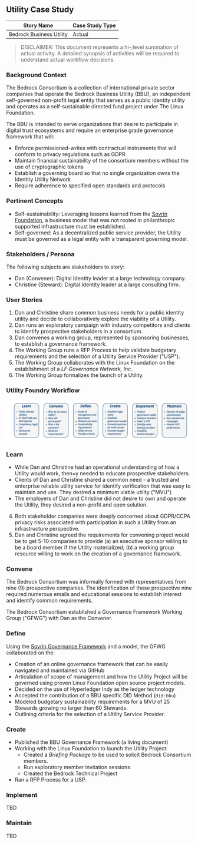 ## Utility Case Study

| Story Name | Case Study Type |
| --- | --- |
| Bedrock Business Utility | Actual|

>DISCLAIMER: This document represents a hi-;level summation of actual activity. A detailed synopsis of activities will be required to understand actual workflow decisions.

### Background Context
The Bedrock Consortium is a collection of international private sector companies that operate the Bedrock Business Utility (BBU), an independent self-governed non-profit legal entity that serves as a public identity utility and operates as a self-sustainable directed fund project under The Linux Foundation.

The BBU is intended to serve organizations that desire to participate in digital trust ecosystems and require an enterprise grade governance framework that will:

* Enforce permissioned-writes with contractual instruments that will conform to privacy regulations such as GDPR
* Maintain financial sustainability of the consortium members without the use of cryptographic tokens
* Establish a governing board so that no single organization owns the Identity Utility Network
* Require adherence to specified open standards and protocols

### Pertinent Concepts

* Self-sustainability: Leveraging lessons learned from the [Sovrin Foundation](http://sovrin.org), a business model that was not rooted in philanthropic supported infrastructure must be established.
* Self-governed: As a decentralized public service provider, the Utility must be governed as a legal entity with a transparent governing model.

### Stakeholders / Persona
The following subjects are stakeholders to story:

* Dan (Convener): Digital Identity leader at a large technology company.
* Christine (Steward): Digital Identity leader at a large consulting firm.

### User Stories
1. Dan and Christine share common business needs for a public identity utility and decide to collaboratively explore the viability of a Utility.
2. Dan runs an exploratory campaign with industry competitors and clients to identify prospective stakeholders in a consortium.
3. Dan convenes a working group, represented by sponsoring businesses, to establish a governance framework.
4. The Working Group runs a RFP Process to help validate budgetary requirements and the selection of a Utility Service Provider ("USP").
5. The Working Group collaborates with the Linux Foundation on the establishment of a *LF Governance Network, Inc*.
6. The Working Group formalizes the launch of a Utility.

### Utility Foundry Workflow

![swimlanes](../img/workflow-swimlanes.png)

### Learn

* While Dan and Christine had an operational understanding of how a Utility would work, then=y needed to educate prospective stakeholders.
* Clients of Dan and Christine shared a common need - a trusted and enterprise reliable utility service for identify verification that was easy to maintain and use. They desired a minimum viable utility ("MVU")
* The employers of Dan and Christine did not desire to own and operate the Utility, they desired a non-profit and open solution.
4. Both stakeholder companies were deeply concerned about GDPR/CCPA privacy risks associated with participation in such a Utility from an infrastructure perspective.
5. Dan and Christine agreed the requirements for convening project would be to get 5-10 companies to provide (a) an executive sponsor willing to be a board member if the Utility materialized; (b) a working group resource willing to work on the creation of a governance framework.

### Convene
The Bedrock Consortium was informally formed with representatives from nine (9) prospective companies. The identification of these prospective nine required numerous emails and educational sessions to establish interest and identify common requirements.

The Bedrock Consortium established a Governance Framework Working Group ("GFWG") with Dan as the Convener.

### Define
Using the [Sovrin Governance Framework](https://sovrin.org/library/sovrin-governance-framework/) and a model, the GFWG collaborated on the:

* Creation of an online governance framework that can be easily navigated and maintained via GitHub
* Articulation of scope of management and how the Utility Project will be governed using proven  Linux Foundation open source project models.
* Decided on the use of Hyperledger Indy as the ledger technology
* Accepted the contribution of a BBU specific DID Method (```did:bbu```)
* Modeled budgetary sustainability requirements for a MVU of 25 Stewards growing no larger than 60 Stewards.
* Outlining criteria for the selection of a Utility Service Provider.

### Create
* Published the BBU Governance Framework (a living document)
* Working with the Linux Foundation to launch the Utility Project:
    * Created a *Briefing Package* to be used to solicit Bedrock Consortium members.
    * Run exploratory member invitation sessions
    * Created the Bedrock Technical Project
* Ran a RFP Process for a USP.  

### Implement
TBD

### Maintain
TBD
